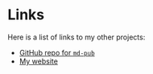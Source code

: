 # Links

Here is a list of links to my other projects:

- [GitHub repo for `md-pub`](https://github.com/chrisdonahue/md-pub)
- [My website](https://chrisdonahue.com)
